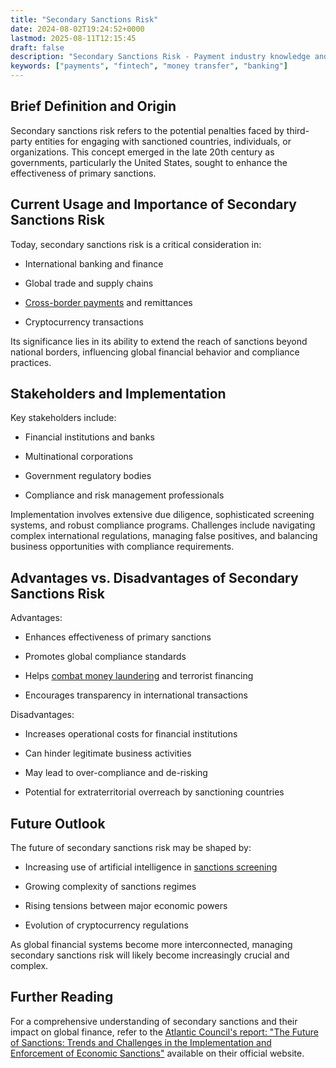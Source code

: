 ```yaml
---
title: "Secondary Sanctions Risk"
date: 2024-08-02T19:24:52+0000
lastmod: 2025-08-11T12:15:45
draft: false
description: "Secondary Sanctions Risk - Payment industry knowledge and insights"
keywords: ["payments", "fintech", "money transfer", "banking"]
---
```


## Brief Definition and Origin

Secondary sanctions risk refers to the potential penalties faced by third-party entities for engaging with sanctioned countries, individuals, or organizations. This concept emerged in the late 20th century as governments, particularly the United States, sought to enhance the effectiveness of primary sanctions.

## Current Usage and Importance of Secondary Sanctions Risk

Today, secondary sanctions risk is a critical consideration in:

- International banking and finance

- Global trade and supply chains

- [Cross-border payments](https://faisalkhanllc.xyz/resources/payments-wiki/c/cross-border-payments/) and remittances

- Cryptocurrency transactions

Its significance lies in its ability to extend the reach of sanctions beyond national borders, influencing global financial behavior and compliance practices.

## Stakeholders and Implementation

Key stakeholders include:

- Financial institutions and banks

- Multinational corporations

- Government regulatory bodies

- Compliance and risk management professionals

Implementation involves extensive due diligence, sophisticated screening systems, and robust compliance programs. Challenges include navigating complex international regulations, managing false positives, and balancing business opportunities with compliance requirements.

## Advantages vs. Disadvantages of Secondary Sanctions Risk

Advantages:

- Enhances effectiveness of primary sanctions

- Promotes global compliance standards

- Helps [combat money laundering](https://faisalkhanllc.xyz/resources/payments-wiki/a/anti-money-laundering-aml/) and terrorist financing

- Encourages transparency in international transactions

Disadvantages:

- Increases operational costs for financial institutions

- Can hinder legitimate business activities

- May lead to over-compliance and de-risking

- Potential for extraterritorial overreach by sanctioning countries

## Future Outlook

The future of secondary sanctions risk may be shaped by:

- Increasing use of artificial intelligence in [sanctions screening](https://faisalkhanllc.xyz/resources/payments-wiki/s/sanctions-screening/)

- Growing complexity of sanctions regimes

- Rising tensions between major economic powers

- Evolution of cryptocurrency regulations

As global financial systems become more interconnected, managing secondary sanctions risk will likely become increasingly crucial and complex.

## Further Reading

For a comprehensive understanding of secondary sanctions and their impact on global finance, refer to the [Atlantic Council's report: "The Future of Sanctions: Trends and Challenges in the Implementation and Enforcement of Economic Sanctions"](https://www.atlanticcouncil.org/) available on their official website.